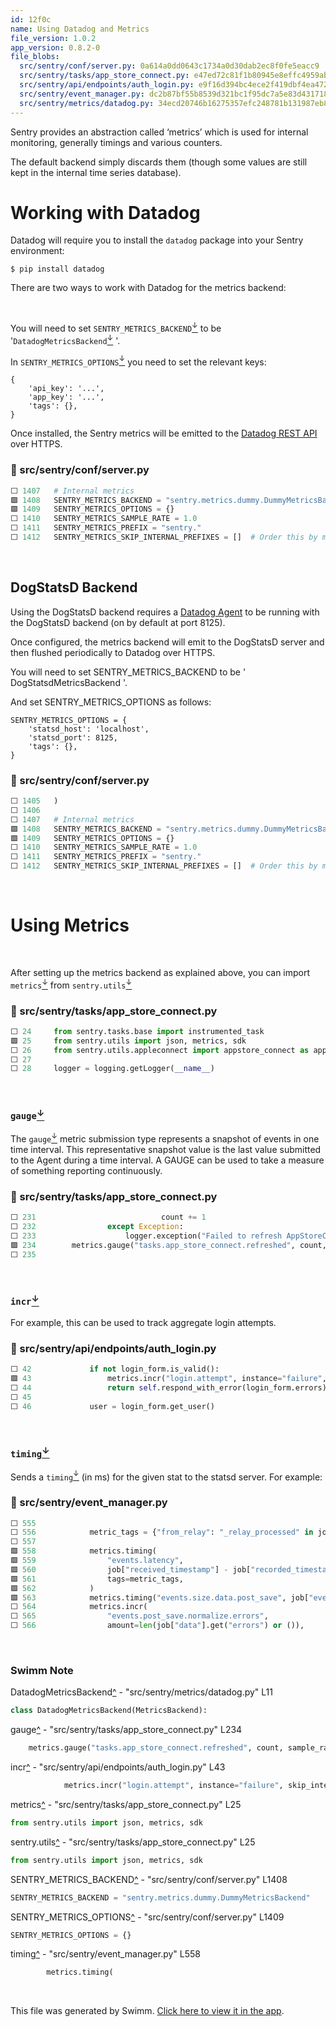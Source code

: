 ```yaml
---
id: 12f0c
name: Using Datadog and Metrics
file_version: 1.0.2
app_version: 0.8.2-0
file_blobs:
  src/sentry/conf/server.py: 0a614a0dd0643c1734a0d30dab2ec8f0fe5eacc9
  src/sentry/tasks/app_store_connect.py: e47ed72c81f1b80945e8effc4959aba77891f88c
  src/sentry/api/endpoints/auth_login.py: e9f16d394bc4ece2f419dbf4ea4723d4f0f9cad4
  src/sentry/event_manager.py: dc2b87bf55b8539d321bc1f95dc7a5e83d431718
  src/sentry/metrics/datadog.py: 34ecd20746b16275357efc248781b131987eb800
---
```


Sentry provides an abstraction called ‘metrics’ which is used for internal monitoring, generally timings and various counters.

The default backend simply discards them (though some values are still kept in the internal time series database).

# Working with Datadog

Datadog will require you to install the `datadog` package into your Sentry environment:

```
$ pip install datadog
```

There are two ways to work with Datadog for the metrics backend:

<br/>

You will need to set `SENTRY_METRICS_BACKEND`[<sup id="2aCyAz">↓</sup>](#f-2aCyAz) to be '`DatadogMetricsBackend`[<sup id="v5Jxp">↓</sup>](#f-v5Jxp) '.

In `SENTRY_METRICS_OPTIONS`[<sup id="Z11dWQj">↓</sup>](#f-Z11dWQj) you need to set the relevant keys:

```
{
    'api_key': '...',
    'app_key': '...',
    'tags': {},
}
```

Once installed, the Sentry metrics will be emitted to the [Datadog REST API](https://docs.datadoghq.com/api/?lang=python#post-time-series-points) over HTTPS.
<!-- NOTE-swimm-snippet: the lines below link your snippet to Swimm -->
### 📄 src/sentry/conf/server.py
```python
⬜ 1407   # Internal metrics
🟩 1408   SENTRY_METRICS_BACKEND = "sentry.metrics.dummy.DummyMetricsBackend"
🟩 1409   SENTRY_METRICS_OPTIONS = {}
⬜ 1410   SENTRY_METRICS_SAMPLE_RATE = 1.0
⬜ 1411   SENTRY_METRICS_PREFIX = "sentry."
⬜ 1412   SENTRY_METRICS_SKIP_INTERNAL_PREFIXES = []  # Order this by most frequent prefixes.
```

<br/>

## DogStatsD Backend

Using the DogStatsD backend requires a [Datadog Agent](https://docs.datadoghq.com/agent/) to be running with the DogStatsD backend (on by default at port 8125).

Once configured, the metrics backend will emit to the DogStatsD server and then flushed periodically to Datadog over HTTPS.

You will need to set SENTRY\_METRICS\_BACKEND to be ' DogStatsdMetricsBackend '.

And set SENTRY\_METRICS\_OPTIONS as follows:

```
SENTRY_METRICS_OPTIONS = {
    'statsd_host': 'localhost',
    'statsd_port': 8125,
    'tags': {},
}
```
<!-- NOTE-swimm-snippet: the lines below link your snippet to Swimm -->
### 📄 src/sentry/conf/server.py
```python
⬜ 1405   )
⬜ 1406   
⬜ 1407   # Internal metrics
🟩 1408   SENTRY_METRICS_BACKEND = "sentry.metrics.dummy.DummyMetricsBackend"
🟩 1409   SENTRY_METRICS_OPTIONS = {}
⬜ 1410   SENTRY_METRICS_SAMPLE_RATE = 1.0
⬜ 1411   SENTRY_METRICS_PREFIX = "sentry."
⬜ 1412   SENTRY_METRICS_SKIP_INTERNAL_PREFIXES = []  # Order this by most frequent prefixes.
```

<br/>

# Using Metrics

<br/>

After setting up the metrics backend as explained above, you can import `metrics`[<sup id="tW73A">↓</sup>](#f-tW73A) from `sentry.utils`[<sup id="guhAn">↓</sup>](#f-guhAn)
<!-- NOTE-swimm-snippet: the lines below link your snippet to Swimm -->
### 📄 src/sentry/tasks/app_store_connect.py
```python
⬜ 24     from sentry.tasks.base import instrumented_task
🟩 25     from sentry.utils import json, metrics, sdk
⬜ 26     from sentry.utils.appleconnect import appstore_connect as appstoreconnect_api
⬜ 27     
⬜ 28     logger = logging.getLogger(__name__)
```

<br/>

### `gauge`[<sup id="ZAxR2b">↓</sup>](#f-ZAxR2b)

The `gauge`[<sup id="ZAxR2b">↓</sup>](#f-ZAxR2b) metric submission type represents a snapshot of events in one time interval. This representative snapshot value is the last value submitted to the Agent during a time interval. A GAUGE can be used to take a measure of something reporting continuously.
<!-- NOTE-swimm-snippet: the lines below link your snippet to Swimm -->
### 📄 src/sentry/tasks/app_store_connect.py
```python
⬜ 231                            count += 1
⬜ 232                except Exception:
⬜ 233                    logger.exception("Failed to refresh AppStoreConnect builds")
🟩 234        metrics.gauge("tasks.app_store_connect.refreshed", count, sample_rate=1)
⬜ 235    
```

<br/>

### `incr`[<sup id="l1nzt">↓</sup>](#f-l1nzt)

For example, this can be used to track aggregate login attempts.
<!-- NOTE-swimm-snippet: the lines below link your snippet to Swimm -->
### 📄 src/sentry/api/endpoints/auth_login.py
```python
⬜ 42             if not login_form.is_valid():
🟩 43                 metrics.incr("login.attempt", instance="failure", skip_internal=True, sample_rate=1.0)
⬜ 44                 return self.respond_with_error(login_form.errors)
⬜ 45     
⬜ 46             user = login_form.get_user()
```

<br/>

### `timing`[<sup id="PQDqK">↓</sup>](#f-PQDqK)

Sends a `timing`[<sup id="PQDqK">↓</sup>](#f-PQDqK) (in ms) for the given stat to the statsd server. For example:
<!-- NOTE-swimm-snippet: the lines below link your snippet to Swimm -->
### 📄 src/sentry/event_manager.py
```python
⬜ 555    
⬜ 556            metric_tags = {"from_relay": "_relay_processed" in job["data"]}
⬜ 557    
🟩 558            metrics.timing(
🟩 559                "events.latency",
🟩 560                job["received_timestamp"] - job["recorded_timestamp"],
🟩 561                tags=metric_tags,
🟩 562            )
🟩 563            metrics.timing("events.size.data.post_save", job["event"].size, tags=metric_tags)
⬜ 564            metrics.incr(
⬜ 565                "events.post_save.normalize.errors",
⬜ 566                amount=len(job["data"].get("errors") or ()),
```

<br/>

<!-- THIS IS AN AUTOGENERATED SECTION. DO NOT EDIT THIS SECTION DIRECTLY -->
### Swimm Note

<span id="f-v5Jxp">DatadogMetricsBackend</span>[^](#v5Jxp) - "src/sentry/metrics/datadog.py" L11
```python
class DatadogMetricsBackend(MetricsBackend):
```

<span id="f-ZAxR2b">gauge</span>[^](#ZAxR2b) - "src/sentry/tasks/app_store_connect.py" L234
```python
    metrics.gauge("tasks.app_store_connect.refreshed", count, sample_rate=1)
```

<span id="f-l1nzt">incr</span>[^](#l1nzt) - "src/sentry/api/endpoints/auth_login.py" L43
```python
            metrics.incr("login.attempt", instance="failure", skip_internal=True, sample_rate=1.0)
```

<span id="f-tW73A">metrics</span>[^](#tW73A) - "src/sentry/tasks/app_store_connect.py" L25
```python
from sentry.utils import json, metrics, sdk
```

<span id="f-guhAn">sentry.utils</span>[^](#guhAn) - "src/sentry/tasks/app_store_connect.py" L25
```python
from sentry.utils import json, metrics, sdk
```

<span id="f-2aCyAz">SENTRY_METRICS_BACKEND</span>[^](#2aCyAz) - "src/sentry/conf/server.py" L1408
```python
SENTRY_METRICS_BACKEND = "sentry.metrics.dummy.DummyMetricsBackend"
```

<span id="f-Z11dWQj">SENTRY_METRICS_OPTIONS</span>[^](#Z11dWQj) - "src/sentry/conf/server.py" L1409
```python
SENTRY_METRICS_OPTIONS = {}
```

<span id="f-PQDqK">timing</span>[^](#PQDqK) - "src/sentry/event_manager.py" L558
```python
        metrics.timing(
```

<br/>

This file was generated by Swimm. [Click here to view it in the app](https://app.swimm.io/repos/Z2l0aHViJTNBJTNBc2VudHJ5JTNBJTNBc3dpbW1pbw==/docs/12f0c).